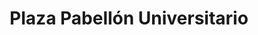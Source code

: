 ---
title: "Plaza Pabellón Universitario"
url: /mineral-de-la-reforma/plaza-pabellon-universitario/
shop: Einkaufszentrum
---